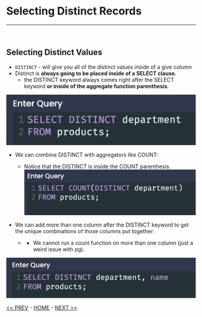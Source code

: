 # Selecting Distinct Records

<hr>
<br>

## Selecting Distinct Values

- `DISTINCT` - will give you all of the distinct values inside of a give column
- Distinct is **always going to be placed inside of a SELECT clause.**
  - the DISTINCT keyword always comes right after the SELECT keyword **or inside of the aggregate function parenthesis**.

![distinct](../resources/distinct.JPG)
<br>

- We can combine DISTINCT with aggregators like COUNT:

  - Notice that the DISTINCT is inside the COUNT parenthesis.
    ![dis count](../resources/distinct_count.JPG)
    <br>

- We can add more than one column after the DISTINCT keyword to get the unique combinations of those columns put together:
  - - We cannot run a count function on more than one column (just a weird issue with pg).

![pg](../resources/distinct_combo.JPG)

[<< PREV](../9_Assembing_Queries_with_SubQueries/index.md) - [HOME](../Frontpage/index.md) - [NEXT >>](../11_Utility_Keywords_Functions/index.md)
